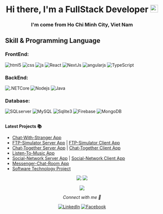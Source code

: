 <h1 align="center">Hi there, I'm a FullStack Developer <a href="https://www.gautamkrishnar.com/"><img src="https://media.giphy.com/media/hvRJCLFzcasrR4ia7z/giphy.gif" width="25px"></a></h1>
<h3 align="center">I'm come from <b>Ho Chi Minh City, Viet Nam</b></h3>

<h2>Skill & Programming Language</h2>

<h3>FrontEnd: </h3> 
<div>
  <img alt="html5" src="https://img.shields.io/badge/-HTML5-E34F26?style=flat-square&logo=html5&logoColor=white" />
  <img alt="css" src="https://img.shields.io/badge/-CSS-blueviolet" />
  <img alt="js" src="https://img.shields.io/badge/-Javascript-yellow" />
  <img alt="React" src="https://img.shields.io/badge/-React-45b8d8?style=flat-square&logo=react&logoColor=white" />
  <img alt="NextJs" src="https://img.shields.io/badge/-NextJS-critical" />
  <img alt="angularjs" src="https://img.shields.io/badge/-Angular-DD0031?style=flat-square&logo=angular&logoColor=white" />
  <img alt="TypeScript" src="https://img.shields.io/badge/-TypeScript-007ACC?style=flat-square&logo=typescript&logoColor=white" />
</div>

<h3>BackEnd: </h3> 
<div>
  <img alt=".NETCore" src="https://img.shields.io/badge/-.NET%20Core-blue" />
  <img alt="Nodejs" src="https://img.shields.io/badge/-Nodejs-43853d?style=flat-square&logo=Node.js&logoColor=white" />
  <img alt="Java" src="https://img.shields.io/badge/-Java-informational" />
</div>

<h3>Database: </h3> 
<div>
  <img alt="SQLserver" src="https://img.shields.io/badge/-SQL%20Server-yellow" />
  <img alt="MySQL" src="https://img.shields.io/badge/-MySQL-yellowgreen" />
  <img alt="Sqlite3" src="https://img.shields.io/badge/-Sqlite3-red" />
  <img alt="Firebase" src="https://img.shields.io/badge/-Firebase-brightgreen" />
  <img alt="MongoDB" src="https://img.shields.io/badge/-MongoDB-13aa52?style=flat-square&logo=mongodb&logoColor=white" />
</div>

<!-- <h4>
> Other Languages ​​used: 
  <img alt="knex" src="https://img.shields.io/badge/-Knex-orange" />
</h4> 

 <h4>
> State Management: 
  <img alt="React Hook" src="https://img.shields.io/badge/-Hook-blue" />
  <img alt="redux" src="https://img.shields.io/badge/-Redux-764ABC?style=flat-square&logo=redux&logoColor=white" />
  <img alt="Mobx" src="https://img.shields.io/badge/-Mobx-red" />
</h4>

 <h4> > CI-CD:
  <img alt="Heroku" src="https://img.shields.io/badge/-Heroku-430098?style=flat-square&logo=heroku&logoColor=white" />
  <img alt="Vercel" src="https://img.shields.io/badge/-Vercel-brightgreen" />
  <img alt="Firebase" src="https://img.shields.io/badge/-Firebase-brightgreen" />
  <img alt="Github" src="https://img.shields.io/badge/-Github-black" />
  <img alt="Atlas" src="https://img.shields.io/badge/-Atlas-green" />
  <img alt="Netlify" src="https://img.shields.io/badge/-Netlify-blue" />
  <img alt="Bitbutket" src="https://img.shields.io/badge/-Bitbutket-blueviolet" />
</h4> -->

<br />

<div>
<!-- <img src="https://github-readme-stats.vercel.app/api?username=huynhquangvinh01121999&show_icons=true&theme=tokyonight&count_private=true"/>
<img height="195px" src="https://github-readme-stats.vercel.app/api/top-langs/?username=huynhquangvinh01121999&layout=compact&theme=tokyonight"/> -->
<!--   <p align="center">
    <img src="https://github-readme-stats.vercel.app/api/top-langs/?username=huynhquangvinh01121999&layout=compact&theme=react"/>
   </p> -->
</div>

**Latest Projects 📚**
 - [Chat-With-Stranger App](https://github.com/huynhquangvinh01121999/Chat-With-Stranger)
 - [FTP-Simulator Server App](https://github.com/huynhquangvinh01121999/FTPSimulator_Server) | [FTP-Simulator Client App](https://github.com/huynhquangvinh01121999/FTPSimulator_Client)
 - [Chat-Together Server App](https://github.com/huynhquangvinh01121999/Server_ChatTogether) | [Chat-Together Client App](https://github.com/huynhquangvinh01121999/Client_ChatTogether)
 - [Listen-To-Music App](https://github.com/huynhquangvinh01121999/Music-Power-App)
 - [Social-Network Server App](https://github.com/huynhquangvinh01121999/Server_LifeFace-Social) | [Social-Network Client App](https://github.com/huynhquangvinh01121999/Client_LifeFace-Social)
 - [Messenger-Chat-Room App](https://github.com/huynhquangvinh01121999/Messenger-Chat-Room)
 - [Software Technology Project](https://github.com/huynhquangvinh01121999/ST-Subject)

<p align="center">
  <img src="https://github-readme-stats.vercel.app/api?username=huynhquangvinh01121999&show_icons=true&icon_color=ffb300&theme=react" />
  <img src="https://github-readme-streak-stats.herokuapp.com/?user=huynhquangvinh01121999&icon_color=ffb300&theme=react" />
</p>
<p align="center">
  <img align="center" src="https://github-readme-stats.vercel.app/api/top-langs?username=huynhquangvinh01121999&title_color=1e88e5&theme=react" />
</p>

<p align="center"><i >Connect with me 🚀</i></p>
<p align="center">
  <a href="https://www.youtube.com/channel/UCtPMSuy0lIQ-UwKt1y-_Odg" target="_blank"><img src="https://img.shields.io/youtube/channel/views/UCtPMSuy0lIQ-UwKt1y-_Odg?color=FF514E&label=Youtube&logo=youtube&logoColor=FF514E&style=flat-square" alt="LinkedIn"></a>
  <a href="https://www.facebook.com/profile.php?id=100005918238295" target="_blank"><img src="https://img.shields.io/badge/Facebook-%231877F2.svg?&style=flat-square&logo=facebook&logoColor=white" alt="Facebook"></a>
</p>
